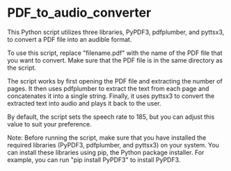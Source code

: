 # PDF_to_audio_converter

This Python script utilizes three libraries, PyPDF3, pdfplumber, and pyttsx3, to convert a PDF file into an audible format.

To use this script, replace "filename.pdf" with the name of the PDF file that you want to convert. Make sure that the PDF file is in the same directory as the script.

The script works by first opening the PDF file and extracting the number of pages. It then uses pdfplumber to extract the text from each page and concatenates it into a single string. Finally, it uses pyttsx3 to convert the extracted text into audio and plays it back to the user.

By default, the script sets the speech rate to 185, but you can adjust this value to suit your preference.

Note: Before running the script, make sure that you have installed the required libraries (PyPDF3, pdfplumber, and pyttsx3) on your system. You can install these libraries using pip, the Python package installer. For example, you can run "pip install PyPDF3" to install PyPDF3.
